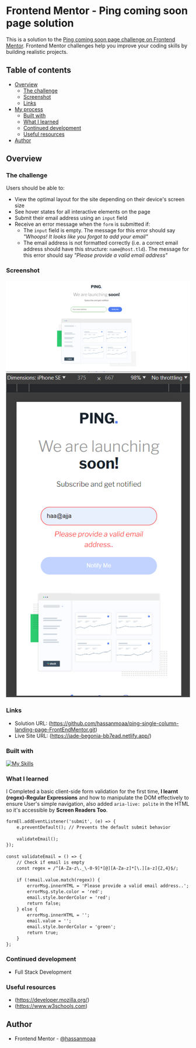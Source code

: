 # Frontend Mentor - Ping coming soon page solution

This is a solution to the [Ping coming soon page challenge on Frontend Mentor](https://www.frontendmentor.io/challenges/ping-single-column-coming-soon-page-5cadd051fec04111f7b848da). Frontend Mentor challenges help you improve your coding skills by building realistic projects.

## Table of contents

- [Overview](#overview)
  - [The challenge](#the-challenge)
  - [Screenshot](#screenshot)
  - [Links](#links)
- [My process](#my-process)
  - [Built with](#built-with)
  - [What I learned](#what-i-learned)
  - [Continued development](#continued-development)
  - [Useful resources](#useful-resources)
- [Author](#author)

## Overview

### The challenge

Users should be able to:

- View the optimal layout for the site depending on their device's screen size
- See hover states for all interactive elements on the page
- Submit their email address using an `input` field
- Receive an error message when the `form` is submitted if:
  - The `input` field is empty. The message for this error should say _"Whoops! It looks like you forgot to add your email"_
  - The email address is not formatted correctly (i.e. a correct email address should have this structure: `name@host.tld`). The message for this error should say _"Please provide a valid email address"_

### Screenshot

![Desktop-photo](solutions/Desk-main.png)
![Mobile-photo](solutions/Mobile-main.png)

### Links

- Solution URL: (https://github.com/hassanmoaa/ping-single-column-landing-page-FrontEndMentor.git)
- Live Site URL: (https://jade-begonia-bb7ead.netlify.app/)

### Built with

[![My Skills](https://skillicons.dev/icons?i=html,css,js)](https://skillicons.dev)

### What I learned

I Completed a basic client-side form validation for the first time, **I learnt (regex)-Regular Expressions** and how to manipulate the DOM effectively to ensure User's simple navigation, also added `aria-live: polite` in the HTML so it's accessible by **Screen Readers Too**.

```
formEl.addEventListener('submit', (e) => {
	e.preventDefault(); // Prevents the default submit behavior

	validateEmail();
});

const validateEmail = () => {
	// Check if email is empty
	const regex = /^[A-Za-z\._\-0-9]*[@][A-Za-z]*[\.][a-z]{2,4}$/;

	if (!email.value.match(regex)) {
		errorMsg.innerHTML = 'Please provide a valid email address..';
		errorMsg.style.color = 'red';
		email.style.borderColor = 'red';
		return false;
	} else {
		errorMsg.innerHTML = '';
		email.value = '';
		email.style.borderColor = 'green';
		return true;
	}
};

```

### Continued development

- Full Stack Development

### Useful resources

- (https://developer.mozilla.org/)
- (https://www.w3schools.com)

## Author

- Frontend Mentor - [@hassanmoaa](https://www.frontendmentor.io/profile/hassanmoaa)

